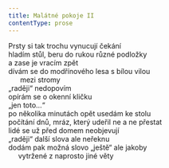 ```yaml
---
title: Malátné pokoje II
contentType: prose
---
```


Prsty si tak trochu vynucují čekání  
hladím stůl, beru do rukou různé podložky  
a zase je vracím zpět  
dívám se do modřínového lesa s bílou vilou  
      mezi stromy  
„raději“ nedopovím  
opírám se o okenní kličku  
„jen toto…“  
po několika minutách opět usedám ke stolu  
počítání dnů, mráz, který udeřil ne a ne přestat  
lidé se už před domem neobjevují  
„raději“ další slova ale neřeknu  
dodám pak možná slovo „ještě“ ale jakoby  
     vytržené z naprosto jiné věty
